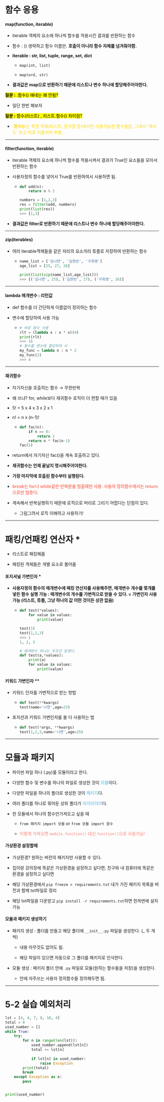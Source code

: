 # 함수 응용

#### map(function, iterable)

- iterable 객체의 요소에 하나씩 함수를 적용시킨 결과를 반환하는 함수

- 함수 : () 생략하고 함수 이름만. **호출이 아니라 함수 자체를 넘겨줘야함.**

- **iterable : str, list, tuple, range, set, dict**
  
  - `map(int, list)`
  
  - `map(ord, str)`

- **결과값은  map으로 반환하기 때문에 리스트나 변수 하나에 할당해주어야한다.**

<mark>**질문 :** .함수() 얘네는 왜 안됨?</mark>

- 일단 한번 해보자

<mark>**질문 :** 함수(리스트) , 리스트.함수() 차이점?</mark>  

- <span style='color:gold'>**.함수()** 는 특정 객체(리스트, 문자열 등)에서만 사용가능한 함수들임, 그래서 '메서드' 라고 따로 이름지어 부름.</span>

---

#### filter(function, iterable)

- iterable 객체의 요소에 하나씩 함수를 적용시켜서 결과가 True인 요소들을 모아서 반환하는 함수

- 사용자정의 함수를 넣어서 True를 반환하여서 사용하면 됨.
  
  - ```python
    def odd(n):
        return n % 2
    
    numbers = [1,2,3]
    res = filter(odd, numbers)
    print(list(res))
    >>> [1,3]
    ```

- **결과값은  filter로 반환하기 때문에 리스트나 변수 하나에 할당해주어야한다.**

---

#### zip(iterables)

- 여러 iterable객체들을 같은 자리의 요소끼리 튜플로 저장하여 반환하는 함수
  
  - ```python
    name_list = ['김나연', '김현빈', '구희영']
    age_list = [25, 27, 26]
    
    print(list(zip(name_list,age_list)))
    >>> [('김나연', 25), ('김현빈', 27), ('구희영', 26)]
    ```

---

#### lambda 매개변수 : 리턴값

- def 함수를 더 간단하게 이름없이 정의하는 함수

- 변수에 할당하여 사용 가능
  
  - ```python
    # 바로 함수 사용
    rlt = (lambda x : x * x)(4)
    print(rlt)
    >>> 16
    # 함수를 변수에 할당하여 사
    my_func = lambda n : n * 2
    my_func(2)
    >>> 4
    ```

---

#### 재귀함수

- 자기자신을 호출하는 함수 → 무한반복

- 왜 쓰냐? for, while보다 재귀함수 로직이 더 편할 때가 있음

- 5! = 5 x 4 x 3 x 2 x 1

- n! = n x (n-1)!
  
  - ```python
    def fac(n):
        if n == 0:
            return 1
        return n * fac(n-1)
    fac(5)
    ```

- return에서 자기자신 fac()을 계속 호출하고 있다.

- **재귀함수는 언제 끝날지 명시해주어야한다.**

- **가장 마지막에 호출된 함수부터 실행된다.**

- <span style = 'color:salmon'>**break는 for나 while같은 반복문을 멈출때만 사용. 사용자 정의함수에서는 return으로만 멈춘다.**</span>

- 계속해서 반복실행하기 때문에 로직으로 머리로 그리기 어렵다는 단점이 있다. 
  
  - 그림그려서 로직 이해하고 사용하기!

---

# 패킹/언패킹 연산자 *

- 리스트로 패킹해줌

- 패킹된 객체들은 개별 요소로 풀어줌

#### 포지셔널 가변인자 *

- **사용자정의 함수의 매개변수에 패킹 연산자를 사용해주면, 매개변수 개수를 몇개를 넣든 함수 실행 가능 : 매개변수의 개수를 가변적으로 받을 수 있다. = 가변인자 사용가능 (리스트, 튜플, 그냥 하나의 값 어떤 것이든 상관 없음)**
  
  - ```python
    def test(*values):
        for value in values:
            print(value)
    
    test(1)
    test(1,2,3)
    >>> 1
    1, 2, 3
    
    # 매개변수 하나는 무조건 받겠다.
    def test(a,*values):
        print(a)
        for value in values:
            print(value)
    ```

#### 키워드 가변인자 **

- 키워드 인자를 가변적으로 받는 방법
  
  - ```python
    def test(**kwargs)
    test(name='나연',age=25)
    ```

- 포지션과 키워드 가변인자를 둘 다 사용하는 법
  
  - ```python
    def test(*args, **kwargs)
    test(1,2,3,name='나연',age=25)
    ```

---

# 모듈과 패키지

- 파이썬 파일 하나 (.py)를 모듈이라고 한다.

- 다양한 함수 및 변수를 하나의 파일로 생성한 것이 <span style='color:skyblue'>**모듈**</span>이다.

- 다양한 파일을 하나의 폴더로 생성한 것이 <span style='color:skyblue'>**패키지**</span>다.

- 여러 폴더를 하나로 묶어둔 상위 폴더가 <span style='color:skyblue'>**라이브러리**</span>다.

- 한 모듈에서 하나의 함수만가져오고 싶을 때
  
  - `from 패키지 import 모듈` or `from 모듈 import 함수`
  
  -  <span style='color:salmon'>이렇게 가져오면 `module.function()` 대신 `function()`으로 사용가능!</span>

#### 가상환경 설정할때

- 가상환경? 원하는 버전의 패키지만 사용할 수 있다.

- 집이랑 강의장에 똑같은 가상환경을 설정하고 싶다면, 친구와 내 컴퓨터에 똑같은 환경을 설정하고 싶다면

- 해당 가상환경에서 `pip freeze > requirements.txt` 내가 가진 패키지 목록을 버전과 함께 txt파일로 정리

- 해당 txt파일을 다운받고 `pip install -r requirements.txt`하면 한꺼번에 설치가능

#### 모듈과 패키지 생성하기

- 패키지 생성 : 폴더를 만들고 해당 폴더에 `__init__.py` 파일을 생성한다. (_ 두 개씩) 
  
  - 내용 아무것도 없어도 됨.
  
  - 해당 파일이 있으면 자동으로 그 폴더를 패키지로 인식한다.

- 모듈 생성 : 패키지 폴더 안에 `.py` 파일로 모듈(원하는 함수들을 저장)을 생성한다.
  
  - 안에 자주쓰는 사용자 정의함수들 정의해두면 됨.

---

# 5-2 실습 예외처리

```python
lst = [4, 4, 7, 8, 10, 4]
total = 0
used_number = []
while True:
    try:       
        for n in range(len(lst)):
            used_number.append(lst[n])
            total += lst[n]
            
            if lst[n] in used_number:
                raise Exception
        print(total)
        break    
    except Exception as e:
        pass


print(used_number)
```


